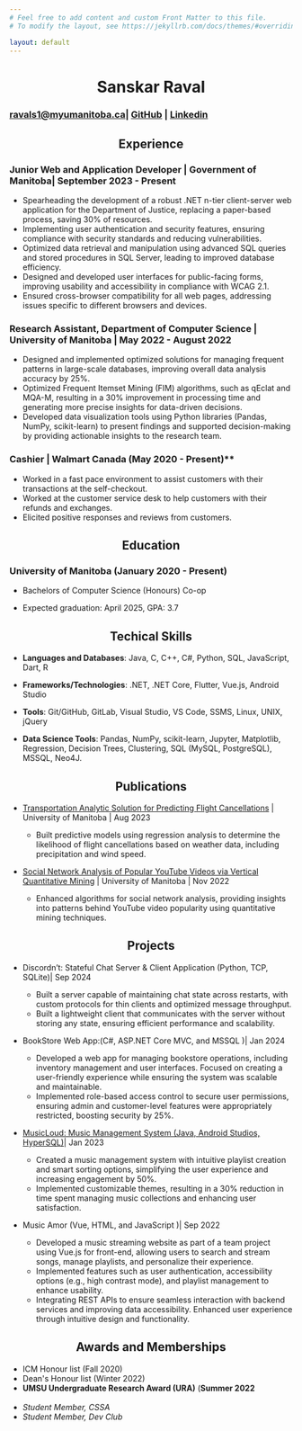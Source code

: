 ```yaml
---
# Feel free to add content and custom Front Matter to this file.
# To modify the layout, see https://jekyllrb.com/docs/themes/#overriding-theme-defaults

layout: default
---
```

# **<center>Sanskar Raval </center>**

###  [ravals1@myumanitoba.ca](mailto:ravals1@myumanitoba.ca)| [GitHub](https://github.com/sanksarraval) | [Linkedin](https://www.linkedin.com/in/sanskar-raval) 

## **<center>Experience</center>**

### Junior Web and Application Developer | Government of Manitoba| September 2023 - Present 

  - Spearheading the development of a robust .NET n-tier client-server web application for the Department of Justice, replacing a paper-based process, saving 30% of resources.
  - Implementing user authentication and security features, ensuring compliance with security standards and reducing vulnerabilities.
  - Optimized data retrieval and manipulation using advanced SQL queries and stored procedures in SQL Server, leading to improved database efficiency.
  - Designed and developed user interfaces for public-facing forms, improving usability and accessibility in compliance with WCAG 2.1.
  - Ensured cross-browser compatibility for all web pages, addressing issues specific to different browsers and devices.
  <!-- - Developing a robust user authentication and authorization features, enhancing the application’s security framework. -->
   

### Research Assistant, Department of Computer Science | University of Manitoba | May 2022 - August 2022

  - Designed and implemented optimized solutions for managing frequent patterns in large-scale databases, improving overall data analysis accuracy by 25%.
  - Optimized Frequent Itemset Mining (FIM) algorithms, such as qEclat and MQA-M, resulting in a 30% improvement in processing time and generating more precise insights for data-driven decisions.
  - Developed data visualization tools using Python libraries (Pandas, NumPy, scikit-learn) to present findings and supported decision-making by providing actionable insights to the research team.

### Cashier | Walmart Canada (May 2020 - Present)**

  - Worked in a fast pace environment to assist customers with their transactions at the self-checkout.
  - Worked at the customer service desk to help customers with their refunds and exchanges.
  - Elicited positive responses and reviews from customers.

## **<center>Education </center>**

  

### University of Manitoba (January 2020 - Present)

-  Bachelors of Computer Science (Honours) Co-op

- Expected graduation: April 2025, GPA: 3.7

## <center>Techical Skills</center>

-  **Languages and Databases**: Java, C, C++, C#, Python, SQL, JavaScript, Dart, R

-  **Frameworks/Technologies**: .NET, .NET Core, Flutter, Vue.js, Android Studio

-  **Tools**: Git/GitHub, GitLab, Visual Studio, VS Code, SSMS, Linux, UNIX, jQuery

-  **Data Science Tools**: Pandas, NumPy, scikit-learn, Jupyter, Matplotlib, Regression, Decision Trees, Clustering, SQL (MySQL, PostgreSQL), MSSQL, Neo4J. 


## **<center> Publications </center>**

- [Transportation Analytic Solution for Predicting Flight Cancellations](https://ieeexplore.ieee.org/document/10229353) | University of Manitoba | Aug 2023
  - Built predictive models using regression analysis to determine the likelihood of flight cancellations based on weather data, including precipitation and wind speed.
 
- [Social Network Analysis of Popular YouTube Videos via Vertical Quantitative Mining](https://ieeexplore.ieee.org/document/10068640) | University of Manitoba | Nov 2022
  - Enhanced algorithms for social network analysis, providing insights into patterns behind YouTube video popularity using quantitative mining techniques.

## **<center>Projects</center>**

- Discordn’t: Stateful Chat Server & Client Application (Python, TCP, SQLite)| Sep 2024
  -  Built a server capable of maintaining chat state across restarts, with custom protocols for thin clients and optimized message throughput.
  -  Built a lightweight client that communicates with the server without storing any state, ensuring efficient performance and scalability.

- BookStore Web App:(C#, ASP.NET Core MVC, and MSSQL )| Jan 2024
  - Developed a web app for managing bookstore operations, including inventory management and user interfaces. Focused on creating a user-friendly experience while ensuring the system was scalable and maintainable.
  - Implemented role-based access control to secure user permissions, ensuring admin and customer-level features were appropriately restricted, boosting security by 25%.

- [MusicLoud: Music Management System (Java, Android Studios, HyperSQL)](https://github.com/sanksarraval/MusicLoud)| Jan 2023
  - Created a music management system with intuitive playlist creation and smart sorting options, simplifying the user experience and increasing engagement by 50%.
  - Implemented customizable themes, resulting in a 30% reduction in time spent managing music collections and enhancing user satisfaction.

- Music Amor (Vue, HTML, and JavaScript )| Sep 2022
  - Developed a music streaming website as part of a team project using Vue.js for front-end, allowing users to search and stream songs, manage playlists, and personalize their experience.
  - Implemented features such as user authentication, accessibility options (e.g., high contrast mode), and playlist management to enhance usability.
  - Integrating REST APIs to ensure seamless interaction with backend services and improving data accessibility. Enhanced user experience through intuitive design and functionality.
 
<!--
- Conway's Game of Life:(C / _Course Assignment_)

	- Independently created a zero-player game for the course assignment, in which the current state of the board completely determines each step.
	- It is played on an infinite 2D grid of square cells. At any time, each cell is either populated or unpopulated.
	- The project is based on the idea that a population requires a certain size to thrive, and can expand if they are large enough, but cannot become so dense that they overtax its local resources.

-->
## **<center>Awards and Memberships</center>**

- ICM Honour list (Fall 2020)
- Dean's Honour list (Winter 2022)
-  **UMSU Undergraduate Research Award (URA)** (**Summer 2022**
<br/><br/>
-  _Student Member, CSSA_
-  _Student Member, Dev Club_



